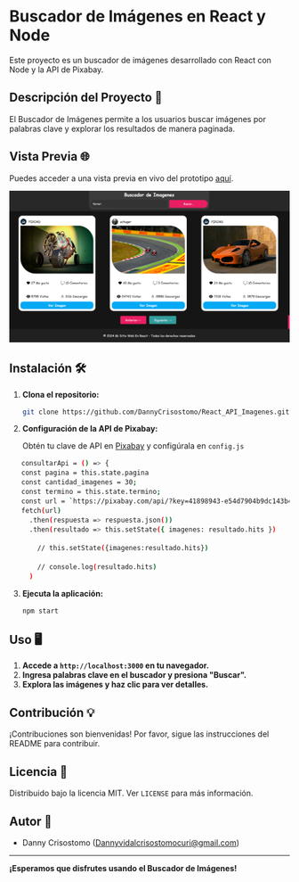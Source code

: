 # Buscador de Imágenes en React y Node

Este proyecto es un buscador de imágenes desarrollado con React  con Node y la API de Pixabay.

## Descripción del Proyecto 🚀

El Buscador de Imágenes permite a los usuarios buscar imágenes por palabras clave y explorar los resultados de manera paginada.

## Vista Previa 🌐

Puedes acceder a una vista previa en vivo del prototipo [aquí](https://meek-melba-a34c38.netlify.app/).

![Captura de Pantalla](https://github.com/DannyCrisostomo/React_API_Imagenes/blob/a0b29fc32462935fef07a28637c94c017f7ad9bd/img/pixabay.png)



## Instalación 🛠️

1. **Clona el repositorio:**

   ```bash
   git clone https://github.com/DannyCrisostomo/React_API_Imagenes.git
   ```

2. **Configuración de la API de Pixabay:**

   Obtén tu clave de API en [Pixabay](https://pixabay.com/api/docs/) y configúrala en `config.js `

 ```bash
    consultarApi = () => {
    const pagina = this.state.pagina
    const cantidad_imagenes = 30;
    const termino = this.state.termino;
    const url = `https://pixabay.com/api/?key=41898943-e54d7904b9dc143b4b3cbce98&q=${termino}&per_page=${cantidad_imagenes}&page=${pagina}`;
    fetch(url)
      .then(respuesta => respuesta.json())
      .then(resultado => this.setState({ imagenes: resultado.hits })

        // this.setState({imagenes:resultado.hits})

        // console.log(resultado.hits)
      )
```
   

3. **Ejecuta la aplicación:**

   ```bash
   npm start
   ```

## Uso 🖥️

1. **Accede a `http://localhost:3000` en tu navegador.**
2. **Ingresa palabras clave en el buscador y presiona "Buscar".**
3. **Explora las imágenes y haz clic para ver detalles.**

## Contribución 💡

¡Contribuciones son bienvenidas! Por favor, sigue las instrucciones del README para contribuir.

## Licencia 📝

Distribuido bajo la licencia MIT. Ver `LICENSE` para más información.

## Autor 👤

- Danny Crisostomo (<Dannyvidalcrisostomocuri@gmail.com>)

---

**¡Esperamos que disfrutes usando el Buscador de Imágenes!**
